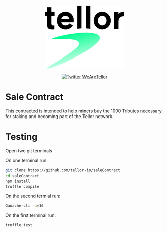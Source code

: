 <p align="center">
  <a href='https://www.tellor.io/'>
    <img src= './public/Tellor.png' width="250" height="200" alt='tellor.io' />
  </a>
</p>

<p align="center">
  <a href='https://twitter.com/WeAreTellor'>
    <img src= 'https://img.shields.io/twitter/url/http/shields.io.svg?style=social' alt='Twitter WeAreTellor' />
  </a> 
</p>

# Sale Contract

This contracted is intended to help miners buy the 1000 Tributes necessary for staking and becoming part of the Tellor network.


# Testing
Open two git terminals

On one terminal run:

```bash
git clone https://github.com/tellor-io/saleContract
cd saleContract
npm install
truffle compile
```

On the second termial run:

```bash  
Ganache-cli -a=16
```

On the first terminal run:

```bash
truffle test
```
